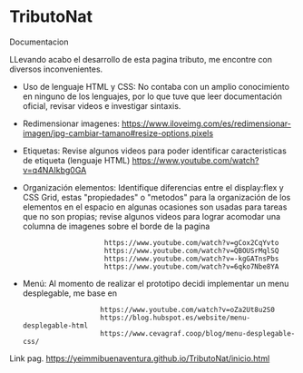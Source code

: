 # TributoNat
Documentacion

LLevando acabo el desarrollo de esta pagina tributo, me encontre con diversos inconvenientes.

  * Uso de lenguaje HTML y CSS: No contaba con un amplio conocimiento en ninguno de los lenguajes, por lo que tuve que leer documentación oficial, revisar videos e investigar sintaxis.
  
  * Redimensionar imagenes: https://www.iloveimg.com/es/redimensionar-imagen/jpg-cambiar-tamano#resize-options,pixels
  
  * Etiquetas: Revise algunos videos para poder identificar caracteristicas de etiqueta (lenguaje HTML)
          https://www.youtube.com/watch?v=q4NAIkbg0GA
          
  * Organización elementos: Identifique diferencias entre el display:flex y CSS Grid, estas "propiedades" o "metodos" para la organización de los elementos en el espacio                             en algunas ocasiones son usadas para tareas que no son propias; revise algunos videos para lograr acomodar una columna de imagenes sobre el 
                            borde de la pagina 

                            https://www.youtube.com/watch?v=gCox2CqYvto
                            https://www.youtube.com/watch?v=QBOUSrMqlSQ
                            https://www.youtube.com/watch?v=-kgGATnsPbs
                            https://www.youtube.com/watch?v=6qko7Nbe8YA
                    
   * Menú: Al momento de realizar el prototipo decidi implementar un menu desplegable, me base en
        
                            https://www.youtube.com/watch?v=oZa2Ut8u2S0
                            https://blog.hubspot.es/website/menu-desplegable-html
                            https://www.cevagraf.coop/blog/menu-desplegable-css/
  

Link pag. https://yeimmibuenaventura.github.io/TributoNat/inicio.html
